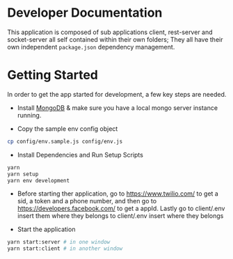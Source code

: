 # Developer Documentation

This application is composed of sub applications client, rest-server and socket-server all self contained within their own folders; They all have their own independent `package.json` dependency management.

# Getting Started

In order to get the app started for development, a few key steps are needed.

* Install [MongoDB](https://www.mongodb.com/) & make sure you have a local mongo server instance running.

* Copy the sample env config object

```bash
cp config/env.sample.js config/env.js
```

* Install Dependencies and Run Setup Scripts

```bash
yarn
yarn setup
yarn env development
```

* Before starting ther application, go to https://www.twilio.com/ to get a sid, a token and a phone number, and then go to https://developers.facebook.com/ to get a appId. Lastly go to client/.env insert them where they belongs to client/.env insert where they belongs

* Start the application

```bash
yarn start:server # in one window
yarn start:client # in another window
```


